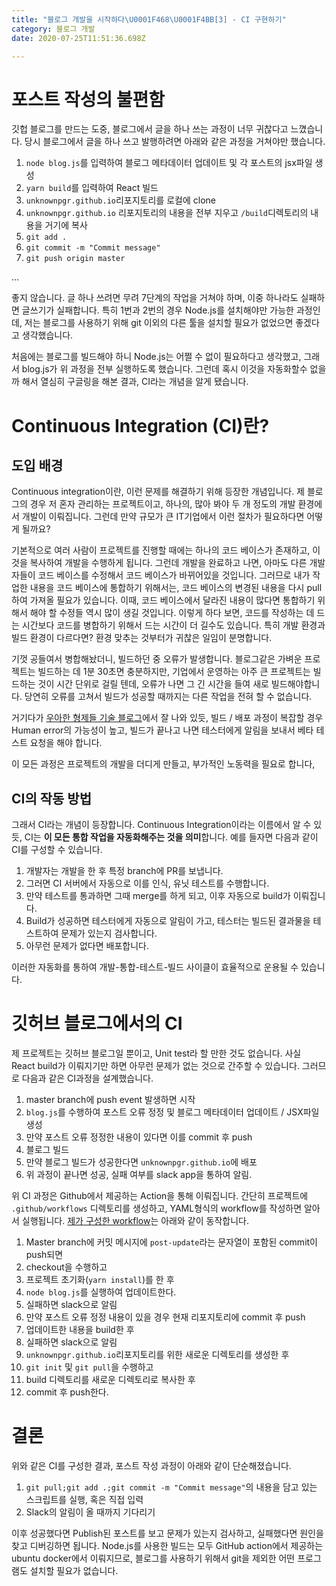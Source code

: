 ```yaml
---
title: "블로그 개발을 시작하다\U0001F468‍\U0001F4BB[3] - CI 구현하기"
category: 블로그 개발
date: 2020-07-25T11:51:36.698Z

---
```


# 포스트 작성의 불편함

 깃헙 블로그를 만드는 도중, 블로그에서 글을 하나 쓰는 과정이 너무 귀찮다고 느꼈습니다. 당시 블로그에서 글을 하나 쓰고 발행하려면 아래와 같은 과정을 거쳐야만 했습니다.

1. `node blog.js`를 입력하여 블로그 메타데이터 업데이트 및 각 포스트의 jsx파일 생성
2. `yarn build`를 입력하여 React 빌드
3. `unknownpgr.github.io`리포지토리를 로컬에 clone
4. `unknownpgr.github.io` 리포지토리의 내용을 전부 지우고 `/build`디렉토리의 내용을 거기에 복사
5. `git add .`
6. `git commit -m "Commit message"`
7. `git push origin master`

...

좋지 않습니다. 글 하나 쓰려면 무려 7단계의 작업을 거쳐야 하며, 이중 하나라도 실패하면 글쓰기가 실패합니다. 특히 1번과 2번의 경우 Node.js를 설치해야만 가능한 과정인데, 저는 블로그를 사용하기 위해 git 이외의 다른 툴을 설치할 필요가 없었으면 좋겠다고 생각했습니다.

처음에는 블로그를 빌드해야 하니 Node.js는 어쩔 수 없이 필요하다고 생각했고, 그래서 blog.js가 위 과정을 전부 실행하도록 했습니다. 그런데 혹시 이것을 자동화할수 없을까 해서 열심히 구글링을 해본 결과, CI라는 개념을 알게 됐습니다.

# Continuous Integration (CI)란?

## 도입 배경

Continuous integration이란, 이런 문제를 해결하기 위해 등장한 개념입니다. 제 블로그의 경우 저 혼자 관리하는 프로젝트이고, 하나의, 많아 봐야 두 개 정도의 개발 환경에서 개발이 이뤄집니다. 그런데 만약 규모가 큰 IT기업에서 이런 절차가 필요하다면 어떻게 될까요?

기본적으로 여러 사람이 프로젝트를 진행할 때에는 하나의 코드 베이스가 존재하고, 이것을 복사하여 개발을 수행하게 됩니다. 그런데 개발을 완료하고 나면, 아마도 다른 개발자들이 코드 베이스를 수정해서 코드 베이스가 바뀌어있을 것입니다. 그러므로 내가 작업한 내용을 코드 베이스에 통합하기 위해서는, 코드 베이스의 변경된 내용을 다시 pull하여 가져올 필요가 있습니다. 이때, 코드 베이스에서 달라진 내용이 많다면 통합하기 위해서 해야 할 수정들 역시 많이 생길 것입니다. 이렇게 하다 보면, 코드를 작성하는 데 드는 시간보다 코드를 병합하기 위해서 드는 시간이 더 길수도 있습니다. 특히 개발 환경과 빌드 환경이 다르다면? 환경 맞추는 것부터가 귀찮은 일임이 분명합니다.

기껏 공들여서 병합해놨더니, 빌드하던 중 오류가 발생합니다. 블로그같은 가벼운 프로젝트는 빌드하는 데 1분 30초면 충분하지만, 기업에서 운영하는 아주 큰 프로젝트는 빌드하는 것이 시간 단위로 걸릴 텐데, 오류가 나면 그 긴 시간을 들여 새로 빌드해야합니다. 당연히 오류를 고쳐서 빌드가 성공할 때까지는 다른 작업을 전혀 할 수 없습니다.

거기다가 [우아한 형제들 기술 블로그](https://woowabros.github.io/experience/2018/06/26/bros-cicd.html)에서 잘 나와 있듯, 빌드 / 배포 과정이 복잡할 경우 Human error의 가능성이 높고, 빌드가 끝나고 나면 테스터에게 알림을 보내서 베타 테스트 요청을 해야 합니다.

이 모든 과정은 프로젝트의 개발을 더디게 만들고, 부가적인 노동력을 필요로 합니다,

## CI의 작동 방법

그래서 CI라는 개념이 등장합니다. Continuous Integration이라는 이름에서 알 수 있듯, CI는 **이 모든 통합 작업을 자동화해주는 것을 의미**합니다. 예를 들자면 다음과 같이 CI를 구성할 수 있습니다.

1. 개발자는 개발을 한 후 특정 branch에 PR를 보냅니다.
2. 그러면 CI 서버에서 자동으로 이를 인식, 유닛 테스트를 수행합니다.
3. 만약 테스트를 통과하면 그때 merge를 하게 되고, 이후 자동으로 build가 이뤄집니다.
4. Build가 성공하면 테스터에게 자동으로 알림이 가고, 테스터는 빌드된 결과물을 테스트하여 문제가 있는지 검사합니다.
5. 아무런 문제가 없다면 배포합니다.

이러한 자동화를 통하여 개발-통합-테스트-빌드 사이클이 효율적으로 운용될 수 있습니다.

# 깃허브 블로그에서의 CI

제 프로젝트는 깃허브 블로그일 뿐이고, Unit test라 할 만한 것도 없습니다. 사실 React build가 이뤄지기만 하면 아무런 문제가 없는 것으로 간주할 수 있습니다. 그러므로 다음과 같은 CI과정을 설계했습니다.

1. master branch에 push event 발생하면 시작
2. `blog.js`를 수행하여 포스트 오류 정정 및 블로그 메타데이터 업데이트 / JSX파일 생성
3. 만약 포스트 오류 정정한 내용이 있다면 이를 commit 후 push
4. 블로그 빌드
5. 만약 블로그 빌드가 성공한다면 `unknownpgr.github.io`에 배포
6. 위 과정이 끝나면 성공, 실패 여부를 slack app을 통하여 알림.

위 CI 과정은 Github에서 제공하는 Action을 통해 이뤄집니다. 간단히 프로젝트에 `.github/workflows` 디렉토리를 생성하고, YAML형식의 workflow를 작성하면 알아서 실행됩니다. [제가 구성한 workflow](https://github.com/unknownpgr/github-blog/blob/master/.github/workflows/auto-update.yml)는 아래와 같이 동작합니다.

1. Master branch에 커밋 메시지에 `post-update`라는 문자열이 포함된 commit이 push되면
2. checkout을 수행하고
3. 프로젝트 초기화(`yarn install`)를 한 후
4. `node blog.js`를 실행하여 업데이트한다.
5. 실패하면 slack으로 알림
6. 만약 포스트 오류 정정 내용이 있을 경우 현재 리포지토리에 commit 후 push
7. 업데이트한 내용을 build한 후
8. 실패하면 slack으로 알림
9. `unknownpgr.github.io`리포지토리를 위한 새로운 디렉토리를 생성한 후
10. `git init` 및 `git pull`을 수행하고
11. build 디렉토리를 새로운 디렉토리로 복사한 후
12. commit 후 push한다.

# 결론

위와 같은 CI를 구성한 결과, 포스트 작성 과정이 아래와 같이 단순해졌습니다.

1. `git pull;git add .;git commit -m "Commit message"`의 내용을 담고 있는 스크립트를 실행, 혹은 직접 입력
2. Slack의 알림이 올 때까지 기다리기

이후 성공했다면 Publish된 포스트를 보고 문제가 있는지 검사하고, 실패했다면 원인을 찾고 디버깅하면 됩니다. Node.js를 사용한 빌드는 모두 GitHub action에서 제공하는 ubuntu docker에서 이뤄지므로, 블로그를 사용하기 위해서 git을 제외한 어떤 프로그램도 설치할 필요가 없습니다.